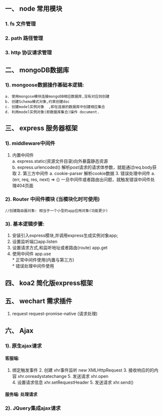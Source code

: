 ## 一、 node 常用模块
### 1. fs 文件管理
### 2. path 路径管理
### 3. http 协议请求管理

## 二、 mongoDB数据库

### 1). mongoose数据操作基础本逻辑:
	a. 使用mongose模块连接mongoDB相应数据库,没有对应则创建
	b. 创建Schema模式对象,约束创建doc
	c. 创建model实例对象	,即在连接的数据库中创建相应集合
	d. 利用model实例对象(即数据库集合)操作 document.
		
## 三、 express 服务器框架
###	1). middleware中间件
  1. 内置中间件  
		a. express.static(资源文件目录)向外暴露静态资源  
    b. express.urlencoded()  解析post请求的请求体参数，就能通过req.body获取
	2. 第三方中间件
		a. cookie-parser  解析cookie数据
	3. 错误处理中间件
		a. 	(err, req, res, next) => {} 一旦中间件或者路由出问题，就触发错误中间件处理404页面

### 2). Router 中间件模块  (当模块化时可使用)
		
	//创建路由器对象: 相当于一个小型的app应用对象(功能更少)
	
### 3). 基本逻辑步骤:

1. 安装引入express模块,并调用express生成实例对象app;
2. 设置监听端口app.listen
3. 设置请求方式,和监听地址或者路由(route) app.get
4. 使用中间件  app.use  
	  	* 正常中间件使用(内置与第三方)  
		  * 错误处理中间件使用
## 四、 koa2    简化版express框架
	
## 五、 wechart 需求插件

1. request    request-promise-native  (请求处理)

## 六、 Ajax

### 1). 原生ajax请求 

#### 客服端:
  1. 绑定触发事件 
	2. 创建 xhr事件监听 new XMLHttpRequest
	3. 接收响应的的内容 xhr.onreadystatechange
	5. 发送请求				xhr.open	
	4. 设置请求信息		xhr.setRequestHeader
	5. 	发送请求      xhr.send()  
#### 服务端:  处理请求

### 2). JQuery集成ajax请求

